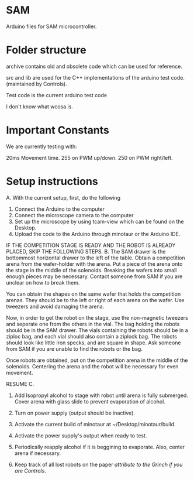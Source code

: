 # SAM
Arduino files for SAM microcontroller.


# Folder structure
archive contains old and obsolete code which can be used for reference. 

src and lib are used for the C++ implementations of the arduino test code. (maintained by Controls).

Test code is the current arduino test code

I don't know what wcosa is. 


# Important Constants

We are currently testing with:

20ms Movement time.
255 on PWM up/down.
250 on PWM right/left. 

# Setup instructions
A. 
With the current setup, first, do the following
1. Connect the Arduino to the computer
2. Connect the microscope camera to the computer
3. Set up the microscope by using tcam-view which can be found on the Desktop. 
4. Upload the code to the Arduino through minotaur or the Arduino IDE.

IF THE COMPETITION STAGE IS READY AND THE ROBOT IS ALREADY PLACED, SKIP THE FOLLOWING STEPS.
B. 
The SAM drawer is the bottommost horizontal drawer to the left of the table. Obtain a competition arena from the wafer-holder with the arena. Put a piece of the arena onto the stage in the middle of the solenoids. Breaking the wafers into small enough pieces may be necessary. Contact someone from SAM if you are unclear on how to break them. 

You can obtain the shapes on the same wafer that holds the competition arenas. They should be to the left or right of each arena on the wafer. Use tweezers and avoid damaging the arena. 

Now, in order to get the robot on the stage, use the non-magnetic tweezers and seperate one from the others in the vial. The bag holding the robots should be in the SAM drawer. The vials containing the robots should be in a ziploc bag, and each vial should also contain a ziplock bag. The robots should look like little iron specks, and are square in shape. Ask someone from SAM if you are unable to find the robots or the bag. 


Once robots are obtained, put on the competition arena in the middle of the solenoids. Centering the arena and the robot will be necessary for even movement. 

RESUME 
C. 

1. Add Isopropyl alcohol to stage with robot until arena is fully submerged. Cover arena with glass slide to prevent evaporation of alcohol.

2. Turn on power supply (output should be inactive). 

3. Activate the current build of minotaur at ~/Desktop/minotaur/build. 

4. Activate the power supply's output when ready to test. 

5. Periodically reapply alcohol if it is beggining to evaporate. Also, center arena if necessary.  

6. Keep track of all lost robots on the paper *attribute to the Grinch if you are Controls*. 

